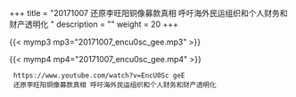 +++
title = "20171007  还原李旺阳铜像募款真相 呼吁海外民运组织和个人财务和财产透明化 "
description = ""
weight = 20
+++

{{< mymp3 mp3="20171007_encu0sc_gee.mp3" >}}

{{< mymp4 mp4="20171007_encu0sc_gee.mp4" >}}

     
     https://www.youtube.com/watch?v=EncU0Sc geE 
     还原李旺阳铜像募款真相 呼吁海外民运组织和个人财务和财产透明化 
